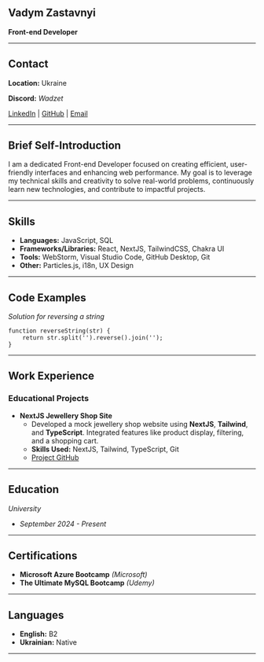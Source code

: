 ## Vadym Zastavnyi

**Front-end Developer**

---

## Contact

**Location:** Ukraine  

**Discord:** _Wadzet_

[LinkedIn](https://www.linkedin.com/in/vadym-zastavnyi) | [GitHub](https://github.com/wadzet) | [Email](mailto:vadymzastavniy@gmail.com)

---

## Brief Self-Introduction

I am a dedicated Front-end Developer focused on creating efficient, user-friendly interfaces and enhancing web performance. My goal is to leverage my technical skills and creativity to solve real-world problems, continuously learn new technologies, and contribute to impactful projects.

---

## Skills

- **Languages:** JavaScript, SQL
- **Frameworks/Libraries:** React, NextJS, TailwindCSS, Chakra UI
- **Tools:** WebStorm, Visual Studio Code, GitHub Desktop, Git
- **Other:** Particles.js, i18n, UX Design

---


## Code Examples
*Solution for reversing a string*
```
function reverseString(str) {
    return str.split('').reverse().join('');
}
```

---

## Work Experience

### Educational Projects

- **NextJS Jewellery Shop Site**
  - Developed a mock jewellery shop website using **NextJS**, **Tailwind**, and **TypeScript**. Integrated features like product display, filtering, and a shopping cart.
  - **Skills Used:** NextJS, Tailwind, TypeScript, Git
  - [Project GitHub](https://github.com/koldovsky/2024-itstep-next-team-03)

---

## Education

*University*  
- *September 2024 - Present*

---

## Certifications

- **Microsoft Azure Bootcamp** *(Microsoft)*
- **The Ultimate MySQL Bootcamp** *(Udemy)*

---

## Languages

- **English:** B2
- **Ukrainian:** Native

---
